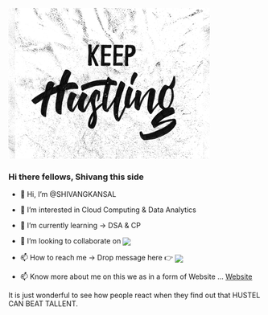 ![](https://github.com/SHIVANGKANSAL/SHIVANGKANSAL/blob/7f41b2e892b0db0fd234a2e13456437d61257f38/keep%20hustling.jpg)
### Hi there fellows, Shivang this side


- 👋 Hi, I’m @SHIVANGKANSAL

- 👀 I’m interested in Cloud Computing & Data Analytics

- 🌱 I’m currently learning -> DSA & CP

- 💞️ I’m looking to collaborate on [<img src="https://cdn.worldvectorlogo.com/logos/discord-6.svg" width="25" align="center">](https://discord.com/channels/@Kansal.Shivang#5283)

- 📫 How to reach me -> Drop message here 👉 [<img src="https://cdn.worldvectorlogo.com/logos/linkedin-icon-2.svg" width="25" align="center">](https://www.linkedin.com/in/shivang-kansal/)

- 📫 Know more about me on this we as in a form of Website ... [Website](https://shivangkansal.github.io/)

<!---
SHIVANGKANSAL/SHIVANGKANSAL is a ✨ special ✨ repository because its `README.md` (this file) appears on your GitHub profile.
You can click the Preview link to take a look at your changes.
--->
It is just wonderful to see how people react when they find out that HUSTEL CAN BEAT TALLENT.
